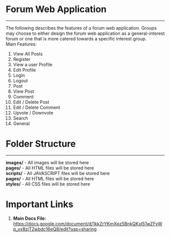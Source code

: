 # Forum Web Application

---

The following describes the features of a forum web application. Groups may choose to
either design the forum web application as a general-interest forum or one that is more
catered towards a specific interest group. <br>
Main Features:

1. View All Posts
2. Register
3. View a user Profile
4. Edit Profile
5. Login
6. Logout
7. Post
8. View Post
9. Comment
10. Edit / Delete Post
11. Edit / Delete Comment
12. Upvote / Downvote
13. Search
14. General

# Folder Structure

---

**images/** - All images will be stored here <br>
**pages/** - All HTML files will be stored here <br>
**scripts/** - All JAVASCRIPT files will be stored here <br>
**pages/** - All HTML files will be stored here <br>
**styles/** - All CSS files will be stored here <br>

# Important Links

1. **Main Docs File:** https://docs.google.com/document/d/1kkZrYKmXqz5BnkQKxI51wZFvWp_vx8zjT2wbdc16eQ8/edit?usp=sharing
